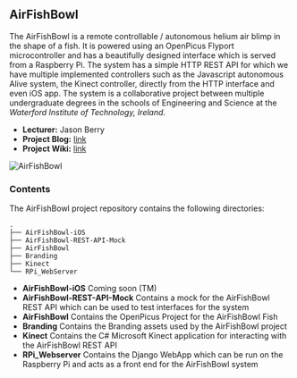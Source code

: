 ## AirFishBowl
The AirFishBowl is a remote controllable / autonomous helium air blimp in the shape of a fish. It is powered using an OpenPicus 
Flyport microcontroller and has a beautifully designed interface which is served from a Raspberry Pi. The system has a simple 
HTTP REST API for which we have multiple implemented controllers such as the Javascript autonomous Alive system, the Kinect 
controller, directly from the HTTP interface and even iOS app. The system is a collaborative project between multiple 
undergraduate degrees in the schools of Engineering and Science at the _Waterford Institute of Technology, Ireland_.

- __Lecturer:__ Jason Berry
- __Project Blog:__ [link](http://www.airfishbowl.com "Project Blog")
- __Project Wiki:__ [link](https://github.com/ElectronicsWIT/AirFishBowl/wiki "Project Wiki")


![AirFishBowl](http://electronicswit.github.io/AirFishBowl/airfish-architecture.png)

### Contents
The AirFishBowl project repository contains the following directories:

    .
    ├── AirFishBowl-iOS 
    ├── AirFishBowl-REST-API-Mock
    ├── AirFishBowl
    ├── Branding
    ├── Kinect
    └── RPi_WebServer



- __AirFishBowl-iOS__ Coming soon (TM)
- __AirFishBowl-REST-API-Mock__ Contains a mock for the AirFishBowl REST API which can be used to test interfaces for the system
- __AirFishBowl__ Contains the OpenPicus Project for the AirFishBowl Fish
- __Branding__ Contains the Branding assets used by the AirFishBowl project
- __Kinect__ Contains the C# Microsoft Kinect application for interacting with the AirFishBowl REST API
- __RPi_Webserver__ Contains the Django WebApp which can be run on the Raspberry Pi and acts as a front end for the AirFishBowl system
